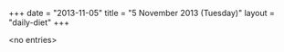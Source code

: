 +++
date = "2013-11-05"
title = "5 November 2013 (Tuesday)"
layout = "daily-diet"
+++

\<no entries\>